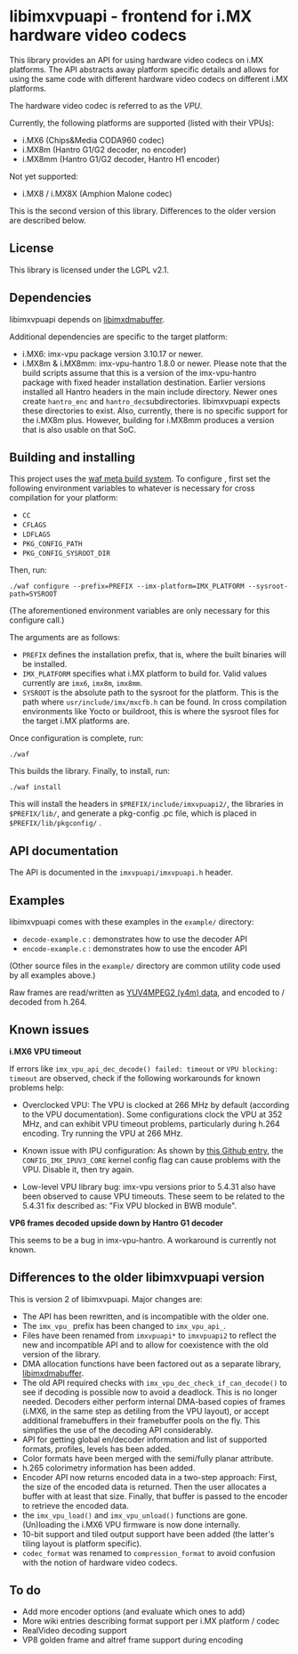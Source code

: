 libimxvpuapi - frontend for i.MX hardware video codecs
======================================================

This library provides an API for using hardware video codecs on i.MX platforms.
The API abstracts away platform specific details and allows for using the same
code with different hardware video codecs on different i.MX platforms.

The hardware video codec is referred to as the _VPU_.

Currently, the following platforms are supported (listed with their VPUs):

* i.MX6 (Chips&Media CODA960 codec)
* i.MX8m (Hantro G1/G2 decoder, no encoder)
* i.MX8mm (Hantro G1/G2 decoder, Hantro H1 encoder)

Not yet supported:

* i.MX8 / i.MX8X (Amphion Malone codec)

This is the second version of this library. Differences to the older version
are described below.


License
-------

This library is licensed under the LGPL v2.1.


Dependencies
------------

libimxvpuapi depends on [libimxdmabuffer](https://github.com/dv1/libimxdmabuffer).

Additional dependencies are specific to the target platform:

* i.MX6: imx-vpu package version 3.10.17 or newer.
* i.MX8m & i.MX8mm: imx-vpu-hantro 1.8.0 or newer.
  Please note that the build scripts assume that this is a version of the
  imx-vpu-hantro package with fixed header installation destination. Earlier
  versions installed all Hantro headers in the main include directory. Newer
  ones create `hantro_enc` and `hantro_dec`subdirectories. libimxvpuapi
  expects these directories to exist.
  Also, currently, there is no specific support for the i.MX8m plus.
  However, building for i.MX8mm produces a version that is also usable
  on that SoC.


Building and installing
-----------------------

This project uses the [waf meta build system](https://code.google.com/p/waf/).
To configure , first set the following environment variables to whatever is
necessary for cross compilation for your platform:

* `CC`
* `CFLAGS`
* `LDFLAGS`
* `PKG_CONFIG_PATH`
* `PKG_CONFIG_SYSROOT_DIR`

Then, run:

    ./waf configure --prefix=PREFIX --imx-platform=IMX_PLATFORM --sysroot-path=SYSROOT

(The aforementioned environment variables are only necessary for this
configure call.)

The arguments are as follows:
* `PREFIX` defines the installation prefix, that is, where the built binaries
  will be installed.
* `IMX_PLATFORM` specifies what i.MX platform to build for. Valid values
  currently are `imx6`, `imx8m`, `imx8mm`.
* `SYSROOT` is the absolute path to the sysroot for the platform. This is the
  path where `usr/include/imx/mxcfb.h` can be found. In cross compilation
  environments like Yocto or buildroot, this is where the sysroot files for the
  target i.MX platforms are.


Once configuration is complete, run:

    ./waf

This builds the library.
Finally, to install, run:

    ./waf install

This will install the headers in `$PREFIX/include/imxvpuapi2/`, the libraries
in `$PREFIX/lib/`, and generate a pkg-config .pc file, which is placed in
`$PREFIX/lib/pkgconfig/` .


API documentation
-----------------

The API is documented in the `imxvpuapi/imxvpuapi.h` header.


Examples
--------

libimxvpuapi comes with these examples in the `example/` directory:

* `decode-example.c` : demonstrates how to use the decoder API
* `encode-example.c` : demonstrates how to use the encoder API

(Other source files in the `example/` directory are common utility code used
by all examples above.)

Raw frames are read/written as [YUV4MPEG2 (y4m) data](https://wiki.multimedia.cx/index.php/YUV4MPEG2),
and encoded to / decoded from h.264.


Known issues
------------

**i.MX6 VPU timeout**

If errors like `imx_vpu_api_dec_decode() failed: timeout` or `VPU blocking: timeout`
are observed, check if the following workarounds for known problems help:

* Overclocked VPU: The VPU is clocked at 266 MHz by default (according to the
  VPU documentation). Some configurations clock the VPU at 352 MHz, and can
  exhibit VPU timeout problems, particularly during h.264 encoding. Try running
  the VPU at 266 MHz.

* Known issue with IPU configuration: As shown by [this Github entry](https://github.com/Freescale/libimxvpuapi/issues/11),
  the `CONFIG_IMX_IPUV3_CORE` kernel config flag can cause problems with the
  VPU. Disable it, then try again.

* Low-level VPU library bug: imx-vpu versions prior to 5.4.31 also have been
  observed to cause VPU timeouts. These seem to be related to the 5.4.31 fix
  described as: "Fix VPU blocked in BWB module".

**VP6 frames decoded upside down by Hantro G1 decoder**

This seems to be a bug in imx-vpu-hantro. A workaround is currently not known.


Differences to the older libimxvpuapi version
---------------------------------------------

This is version 2 of libimxvpuapi. Major changes are:

* The API has been rewritten, and is incompatible with the older one.
* The `imx_vpu_` prefix has been changed to `imx_vpu_api_`.
* Files have been renamed from `imxvpuapi*` to `imxvpuapi2` to reflect the
  new and incompatible API and to allow for coexistence with the old version
  of the library.
* DMA allocation functions have been factored out as a separate library,
  [libimxdmabuffer](https://github.com/Freescale/libimxdmabuffer).
* The old API required checks with `imx_vpu_dec_check_if_can_decode()` to see
  if decoding is possible now to avoid a deadlock. This is no longer needed.
  Decoders either perform internal DMA-based copies of frames (i.MX6, in the
  same step as detiling from the VPU layout), or accept additional framebuffers
  in their framebuffer pools on the fly. This simplifies the use of the
  decoding API considerably.
* API for getting global en/decoder information and list of supported formats,
  profiles, levels has been added.
* Color formats have been merged with the semi/fully planar attribute.
* h.265 colorimetry information has been added.
* Encoder API now returns encoded data in a two-step approach: First, the size
  of the encoded data is returned. Then the user allocates a buffer with at
  least that size. Finally, that buffer is passed to the encoder to retrieve
  the encoded data.
* the `imx_vpu_load()` and `imx_vpu_unload()` functions are gone. (Un)loading
  the i.MX6 VPU firmware is now done internally.
* 10-bit support and tiled output support have been added (the latter's tiling
  layout is platform specific).
* `codec_format` was renamed to `compression_format` to avoid confusion with
  the notion of hardware video codecs.


To do
-----

* Add more encoder options (and evaluate which ones to add)
* More wiki entries describing format support per i.MX platform / codec
* RealVideo decoding support
* VP8 golden frame and altref frame support during encoding
